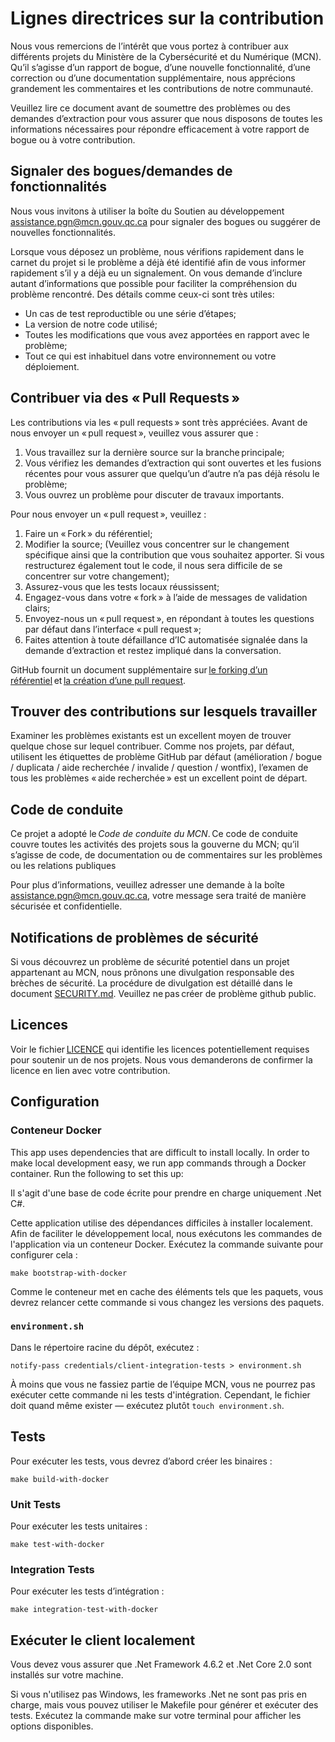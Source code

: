 # Lignes directrices sur la contribution

Nous vous remercions de l’intérêt que vous portez à contribuer aux différents projets du Ministère de la Cybersécurité et du Numérique (MCN). Qu’il s’agisse d’un rapport de bogue, d’une nouvelle fonctionnalité, d’une correction ou d’une documentation supplémentaire, nous apprécions grandement les commentaires et les contributions de notre communauté.

Veuillez lire ce document avant de soumettre des problèmes ou des demandes d’extraction pour vous assurer que nous disposons de toutes les informations nécessaires pour répondre efficacement à votre rapport de bogue ou à votre contribution.

## Signaler des bogues/demandes de fonctionnalités

Nous vous invitons à utiliser la boîte du Soutien au développement <assistance.pgn@mcn.gouv.qc.ca> pour signaler des bogues ou suggérer de nouvelles fonctionnalités.

Lorsque vous déposez un problème, nous vérifions rapidement dans le carnet du projet si le problème a déjà été identifié afin de vous informer rapidement s’il y a déjà eu un signalement. On vous demande d’inclure autant d’informations que possible pour faciliter la compréhension du problème rencontré. Des détails comme ceux-ci sont très utiles:

* Un cas de test reproductible ou une série d’étapes;
* La version de notre code utilisé;
* Toutes les modifications que vous avez apportées en rapport avec le problème;
* Tout ce qui est inhabituel dans votre environnement ou votre déploiement.

## Contribuer via des « Pull Requests »

Les contributions via les « pull requests » sont très appréciées. Avant de nous envoyer un « pull request », veuillez vous assurer que :

1. Vous travaillez sur la dernière source sur la branche principale;
2. Vous vérifiez les demandes d’extraction qui sont ouvertes et les fusions récentes pour vous assurer que quelqu’un d’autre n’a pas déjà résolu le problème;
3. Vous ouvrez un problème pour discuter de travaux importants.

Pour nous envoyer un « pull request », veuillez :

1. Faire un « Fork » du référentiel;
2. Modifier la source; (Veuillez vous concentrer sur le changement spécifique ainsi que la contribution que vous souhaitez apporter. Si vous restructurez également tout le code, il nous sera difficile de se concentrer sur votre changement);
3. Assurez-vous que les tests locaux réussissent;
4. Engagez-vous dans votre « fork » à l’aide de messages de validation clairs;
5. Envoyez-nous un « pull request », en répondant à toutes les questions par défaut dans l’interface « pull request »;
6. Faites attention à toute défaillance d’IC automatisée signalée dans la demande d’extraction et restez impliqué dans la conversation.

GitHub fournit un document supplémentaire sur [le forking d’un référentiel](https://help.github.com/articles/fork-a-repo/) et [la création d’une pull request](https://help.github.com/articles/creating-a-pull-request/).

## Trouver des contributions sur lesquels travailler

Examiner les problèmes existants est un excellent moyen de trouver quelque chose sur lequel contribuer. Comme nos projets, par défaut, utilisent les étiquettes de problème GitHub par défaut (amélioration / bogue / duplicata / aide recherchée / invalide / question / wontfix), l’examen de tous les problèmes « aide recherchée » est un excellent point de départ.

## Code de conduite

Ce projet a adopté le *Code de conduite du MCN*. Ce code de conduite couvre toutes les activités des projets sous la gouverne du MCN; qu’il s’agisse de code, de documentation ou de commentaires sur les problèmes ou les relations publiques

Pour plus d’informations, veuillez adresser une demande à la boîte <assistance.pgn@mcn.gouv.qc.ca>, votre message sera traité de manière sécurisée et confidentielle.

## Notifications de problèmes de sécurité

Si vous découvrez un problème de sécurité potentiel dans un projet appartenant au MCN, nous prônons une divulgation responsable des brèches de sécurité. La procédure de divulgation est détaillé dans le document [SECURITY.md](SECURITY.md). Veuillez ne pas créer de problème github public.

## Licences

Voir le fichier [LICENCE](LICENSE) qui identifie les licences potentiellement requises pour soutenir un de nos projets. Nous vous demanderons de confirmer la licence en lien avec votre contribution.

## Configuration

### Conteneur Docker

This app uses dependencies that are difficult to install locally. In order to make local development easy, we run app commands through a Docker container. Run the following to set this up:

Il s'agit d'une base de code écrite pour prendre en charge uniquement .Net C#.

Cette application utilise des dépendances difficiles à installer localement. Afin de faciliter le développement local, nous exécutons les commandes de l'application via un conteneur Docker. Exécutez la commande suivante pour configurer cela :

```shell
make bootstrap-with-docker
```

Comme le conteneur met en cache des éléments tels que les paquets, vous devrez relancer cette commande si vous changez les versions des paquets.

### `environment.sh`

Dans le répertoire racine du dépôt, exécutez :

```
notify-pass credentials/client-integration-tests > environment.sh
```

À moins que vous ne fassiez partie de l’équipe MCN, vous ne pourrez pas exécuter cette commande ni les tests d'intégration. Cependant, le fichier doit quand même exister — exécutez plutôt `touch environment.sh`.


## Tests

Pour exécuter les tests, vous devrez d’abord créer les binaires :

```
make build-with-docker
```

### Unit Tests

Pour exécuter les tests unitaires :

```
make test-with-docker
```

### Integration Tests

Pour exécuter les tests d’intégration :

```
make integration-test-with-docker
```

## Exécuter le client localement

Vous devez vous assurer que .Net Framework 4.6.2 et .Net Core 2.0 sont installés sur votre machine.

Si vous n'utilisez pas Windows, les frameworks .Net ne sont pas pris en charge, mais vous pouvez utiliser le Makefile pour générer et exécuter des tests. Exécutez la commande make sur votre terminal pour afficher les options disponibles.